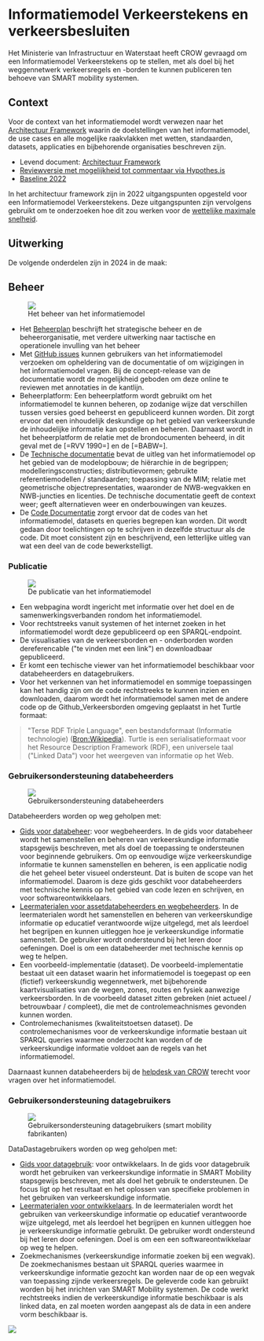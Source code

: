 # Informatiemodel Verkeerstekens en verkeersbesluiten

Het Ministerie van Infrastructuur en Waterstaat heeft CROW gevraagd om een Informatiemodel Verkeerstekens op te stellen, met als doel bij het weggennetwerk verkeersregels en -borden te kunnen publiceren ten behoeve van SMART mobility systemen.

## Context
Voor de context van het informatiemodel wordt verwezen naar het [Architectuur Framework](https://docs.crow.nl/verkeersborden/framework) waarin de doelstellingen van het informatiemodel, de use cases en alle mogelijke raakvlakken met wetten, standaarden, datasets, applicaties en bijbehorende organisaties beschreven zijn.
* Levend document: [Architectuur Framework](https://docs.crow.nl/verkeersborden/framework)
* [Reviewversie met mogelijkheid tot commentaar via Hypothes.is](https://docs.crow.nl/verkeersborden/v/IR-verkeersborden_framework-20220811.html)
* [Baseline 2022](https://docs.crow.nl/verkeersborden/v/DEF-verkeersborden_framework-20240513.html)


In het architectuur framework zijn in 2022 uitgangspunten opgesteld voor een Informatiemodel Verkeerstekens. Deze uitgangspunten zijn vervolgens gebruikt om te onderzoeken hoe dit zou werken voor de [wettelijke maximale snelheid](https://docs.crow.nl/verkeersborden/maximalesnelheid/). 


## Uitwerking

De volgende onderdelen zijn in 2024 in de maak:


## Beheer

<figure>
<img src="./beheerinformatiemodel.PNG">
<figcaption>Het beheer van het informatiemodel</caption>
</figure>

* Het [Beheerplan](https://docs.crow.nl/verkeersborden/beheerplan) beschrijft het strategische beheer en de beheerorganisatie, met verdere uitwerking naar tactische en operationele invulling van het beheer
* Met [GitHub issues](https://github.com/Stichting-CROW/verkeersborden/issues) kunnen gebruikers van het informatiemodel verzoeken om opheldering van de documentatie of om wijzigingen in het informatiemodel vragen. Bij de concept-release van de documentatie wordt de mogelijkheid geboden om deze online te reviewen met annotaties in de kantlijn.
* Beheerplatform: Een beheerplatform wordt gebruikt om het informatiemodel te kunnen beheren, op zodanige wijze dat verschillen tussen versies goed beheerst en gepubliceerd kunnen worden. Dit zorgt ervoor dat een inhoudelijk deskundige op het gebied van verkeerskunde de inhoudelijke informatie kan opstellen en beheren. Daarnaast wordt in het beheerplatform de relatie met de brondocumenten beheerd, in dit geval met de [=RVV 1990=] en de [=BABW=].
* De [Technische documentatie](https://docs.crow.nl/verkeersborden/technicaldocs) bevat de uitleg van het informatiemodel op het gebied van de modelopbouw; de hiërarchie in de begrippen; modelleringsconstructies; distributievormen; gebruikte referentiemodellen / standaarden; toepassing van de MIM; relatie met geometrische objectrepresentaties, waaronder de NWB-wegvakken en NWB-juncties en licenties. De technische documentatie geeft de context weer; geeft alternatieven weer en onderbouwingen van keuzes. 
* De [Code Documentatie](https://docs.crow.nl/verkeersborden/codedocs) zorgt ervoor dat de codes van het informatiemodel, datasets en queries begrepen kan worden. Dit wordt gedaan door toelichtingen op te schrijven in dezelfde structuur als de code. Dit moet consistent zijn en beschrijvend, een letterlijke uitleg van wat een deel van de code bewerkstelligt. 

### Publicatie
<figure>
<img src="./publicatieinformatiemodel.PNG">
<figcaption>De publicatie van het informatiemodel</caption>
</figure>

* Een webpagina wordt ingericht met informatie over het doel en de samenwerkingsverbanden rondom het informatiemodel.
* Voor rechtstreeks vanuit systemen of het internet zoeken in het informatiemodel wordt deze gepubliceerd op een SPARQL-endpoint. 
* De visualisaties van de verkeersborden en - onderborden worden dereferencable ("te vinden met een link") en downloadbaar gepubliceerd.
* Er komt een techische viewer van het informatiemodel beschikbaar voor databeheerders en datagebruikers.
* Voor het verkennen van het informatiemodel en sommige toepassingen kan het handig zijn om de code rechtstreeks te kunnen inzien en downloaden, daarom wordt het informatiemodel samen met de andere code op de Github_Verkeersborden omgeving geplaatst in het Turtle formaat:
> "Terse RDF Triple Language", een bestandsformaat (Informatie technologie) ([Bron:Wikipedia](https://nl.wikipedia.org/wiki/Turtle_(syntaxis))). Turtle is een serialisatieformaat voor het Resource Description Framework (RDF), een universele taal ("Linked Data") voor het weergeven van informatie op het Web.


### Gebruikersondersteuning databeheerders

<figure>
<img src="./gebruikersondersteuningdatabeheer.PNG">
<figcaption>Gebruikersondersteuning databeheerders</caption>
</figure>

Databeheerders worden op weg geholpen met:

* [Gids voor databeheer](https://docs.crow.nl/verkeersborden/howtodatamanagement): voor wegbeheerders. In de gids voor databeheer wordt het samenstellen en beheren van verkeerskundige informatie stapsgewijs beschreven, met als doel de toepassing te ondersteunen voor beginnende gebruikers. Om op eenvoudige wijze verkeerskundige informatie te kunnen samenstellen en beheren, is een applicatie nodig die het geheel beter visueel ondersteunt. Dat is buiten de scope van het informatiemodel. Daarom is deze gids geschikt voor databeheerders met technische kennis op het gebied van code lezen en schrijven, en voor softwareontwikkelaars.
* [Leermaterialen voor assetdatabeheerders en wegbeheerders](https://docs.crow.nl/verkeersborden/datamanagementguide). In de leermaterialen wordt het samenstellen en beheren van verkeerskundige informatie op educatief verantwoorde wijze uitgelegd, met als leerdoel het begrijpen en kunnen uitleggen hoe je verkeerskundige informatie samenstelt. De gebruiker wordt ondersteund bij het leren door oefeningen. Doel is om een databeheerder met technische kennis op weg te helpen.
* Een voorbeeld-implementatie (dataset). De voorbeeld-implementatie bestaat uit een dataset waarin het informatiemodel is toegepast op een (fictief) verkeerskundig wegennetwerk, met bijbehorende kaartvisualisaties van de wegen, zones, routes en fysiek aanwezige verkeersborden. In de voorbeeld dataset zitten gebreken (niet actueel / betrouwbaar / compleet), die met de controlemeachnismes gevonden kunnen worden.
* Controlemechanismes (kwaliteitstoetsen dataset). De controlemechanismes voor de verkeerskundige informatie bestaan uit SPARQL queries waarmee onderzocht kan worden of de verkeerskundige informatie voldoet aan de regels van het informatiemodel. 

Daarnaast kunnen databeheerders bij de [helpdesk van CROW](https://www.crow.nl/ondersteuning/helpdesk) terecht voor vragen over het informatiemodel. 


### Gebruikersondersteuning datagebruikers

<figure>
<img src="./gebruikersondersteuningdatagebruik.PNG">
<figcaption>Gebruikersondersteuning datagebruikers (smart mobility fabrikanten)</caption>
</figure>

DataDastagebruikers worden op weg geholpen met:

* [Gids voor datagebruik](https://docs.crow.nl/verkeersborden/howtousedata): voor ontwikkelaars. In de gids voor datagebruik wordt het gebruiken van verkeerskundige informatie in SMART Mobility stapsgewijs beschreven, met als doel het gebruik te ondersteunen. De focus ligt op het resultaat en het oplossen van specifieke problemen in het gebruiken van verkeerskundige informatie.
* [Leermaterialen voor ontwikkelaars](datauserguide). In de leermaterialen wordt het gebruiken van verkeerskundige informatie op educatief verantwoorde wijze uitgelegd, met als leerdoel het begrijpen en kunnen uitleggen hoe je verkeerskundige informatie gebruikt. De gebruiker wordt ondersteund bij het leren door oefeningen. Doel is om een een softwareontwikkelaar op weg te helpen.
* Zoekmechanismes (verkeerskundige informatie zoeken bij een wegvak). De zoekmechanismes bestaan uit SPARQL queries waarmee in verkeerskundige informatie gezocht kan worden naar de op een wegvak van toepassing zijnde verkeersregels. De geleverde code kan gebruikt worden bij het inrichten van SMART Mobility systemen. De code werkt rechtstreeks indien de verkeerskundige informatie beschikbaar is als linked data, en zal moeten worden aangepast als de data in een andere vorm beschikbaar is.


<!-- Image Map Generated by http://www.image-map.net/ -->
<img src="https://github.com/Stichting-CROW/verkeersborden/blob/main/imagemapdocumentatie.png" usemap="#image-map">

<map name="image-map">
    <area target="_blank" alt="Website" title="Website" href="www.crow.nl" coords="160,1779,1019,2035" shape="rect">
    <area target="_blank" alt="Gebruikerswens indienen" title="Gebruikerswens indienen" href="https://github.com/Stichting-CROW/verkeersborden/issues" coords="164,2090,1023,2293" shape="rect">
    <area target="_blank" alt="Beheerplan" title="Beheerplan" href="https://docs.crow.nl/verkeersborden/beheerplan" coords="164,2357,974,2589" shape="rect">
    <area target="_blank" alt="Samenwerking" title="Samenwerking" href="https://docs.crow.nl/verkeersborden/samenwerking" coords="160,2632,1019,2856" shape="rect">
    <area target="_blank" alt="LinkedData Platform" title="LinkedData Platform" href="link to Hub? To overview versions?" coords="1239,1805,2143,2008" shape="rect">
    <area target="_blank" alt="Technische documentatie" title="Technische documentatie" href="https://docs.crow.nl/verkeersborden/technicaldocs" coords="1255,2068,2122,2312" shape="rect">
    <area target="_blank" alt="Code documentatie" title="Code documentatie" href="https://docs.crow.nl/verkeersborden/codedocs" coords="1251,2342,2106,2586" shape="rect">
    <area target="_blank" alt="Relatie tot NLCS" title="Relatie tot NLCS" href="https://docs.crow.nl/verkeersborden/mappingnlcs" coords="1251,2634,2159,2874" shape="rect">
    <area target="_blank" alt="Afbeeldingen" title="Afbeeldingen" href="https://github.com/Stichting-CROW/verkeersborden/tree/main/images" coords="1247,2905,2057,3141" shape="rect">
    <area target="_blank" alt="Gids Databeheer" title="Gids Databeheer" href="https://docs.crow.nl/verkeersborden/datamanagementguide" coords="2366,1791,3274,2019" shape="rect">
    <area target="_blank" alt="Leermaterialen Databeheer" title="Leermaterialen Databeheer" href="https://docs.crow.nl/verkeersborden/howtodatamanagement" coords="2334,2082,3274,2301" shape="rect">
    <area target="_blank" alt="Voorbeeld datasets" title="Voorbeeld datasets" href="https://github.com/Stichting-CROW/verkeersborden/tree/main/exampledatasets" coords="2342,2353,3233,2585" shape="rect">
    <area target="_blank" alt="Datacontrolemechanismes" title="Datacontrolemechanismes" href="https://github.com/Stichting-CROW/verkeersborden/tree/main/datachecks" coords="2342,2650,3282,2923" shape="rect">
    <area target="_blank" alt="Viewer" title="Viewer" href="https://docs.crow.nl/verkeersborden/viewer" coords="2358,2974,3217,3145" shape="rect">
    <area target="_blank" alt="Gids Datagebruik" title="Gids Datagebruik" href="https://docs.crow.nl/verkeersborden/datauserguide" coords="3457,1805,4410,1988" shape="rect">
    <area target="_blank" alt="Leermaterialen Datagebruik" title="Leermaterialen Datagebruik" href="https://docs.crow.nl/verkeersborden/howtousedata" coords="3453,2086,4385,2281" shape="rect">
    <area target="_blank" alt="Datazoekmechanismes" title="Datazoekmechanismes" href="https://github.com/Stichting-CROW/verkeersborden/tree/main/dataquerys" coords="3457,2356,4357,2616" shape="rect">
</map>



